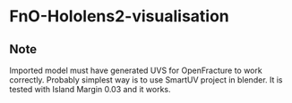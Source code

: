 # FnO-Hololens2-visualisation

## Note

Imported model must have generated UVS for OpenFracture to work correctly. Probably simplest way is to use SmartUV project in blender. It is tested with Island Margin 0.03 and it works.
